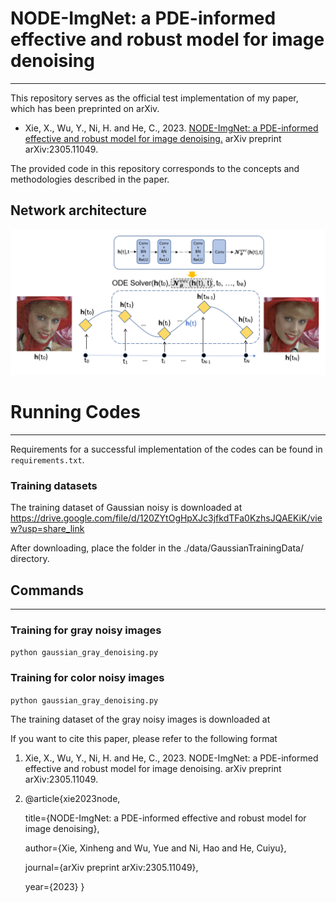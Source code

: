 # NODE-ImgNet: a PDE-informed effective and robust model for image denoising
***
This repository serves as the official test implementation of my paper, which has been preprinted on arXiv. 


- Xie, X., Wu, Y., Ni, H. and He, C., 2023. [NODE-ImgNet: a PDE-informed effective and robust model for image denoising.](
https://doi.org/10.48550/arXiv.2305.11049) arXiv preprint arXiv:2305.11049.

The provided code in this repository corresponds to the concepts and methodologies described in the paper.

## Network architecture
![architecture](./images/structure.png)



# Running Codes
***
Requirements for a successful implementation of the codes can be found in `requirements.txt`.

### Training datasets
The training dataset of Gaussian noisy is downloaded at https://drive.google.com/file/d/120ZYtOgHpXJc3jfkdTFa0KzhsJQAEKiK/view?usp=share_link

After downloading, place the folder in the ./data/GaussianTrainingData/ directory.


## Commands
***

### Training for gray noisy images
`python gaussian_gray_denoising.py`
### Training for color noisy images
`python gaussian_gray_denoising.py`

The training dataset of the gray noisy images is downloaded at 


If you want to cite this paper, please refer to the following format
1. Xie, X., Wu, Y., Ni, H. and He, C., 2023. NODE-ImgNet: a PDE-informed effective and robust model for image denoising. arXiv preprint arXiv:2305.11049.

2. @article{xie2023node,

   title={NODE-ImgNet: a PDE-informed effective and robust model for image denoising},

   author={Xie, Xinheng and Wu, Yue and Ni, Hao and He, Cuiyu},

   journal={arXiv preprint arXiv:2305.11049},

   year={2023}
   }


